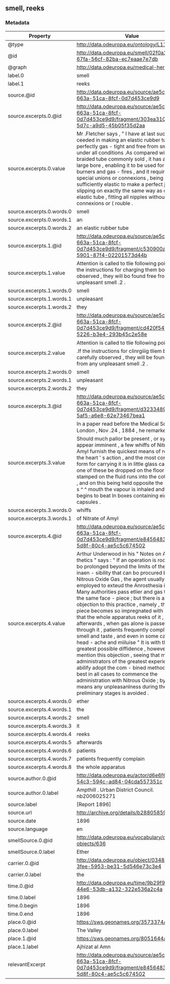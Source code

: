 ## smell, reeks

### Metadata

| Property | Value |
| -------- | ----- |
| @type | http://data.odeuropa.eu/ontology/L11_Smell |
| @id | http://data.odeuropa.eu/smell/02f0a2af-67fa-56cf-82ba-ec7eaae7e7db |
| @graph | http://data.odeuropa.eu/medical-heritage |
| label.0 | smell |
| label.1 | reeks |
| source.@id | http://data.odeuropa.eu/source/ae5c34a0-663a-51ca-8fcf-0d7d453ce9d9 |
| source.excerpts.0.@id | http://data.odeuropa.eu/source/ae5c34a0-663a-51ca-8fcf-0d7d453ce9d9/fragment/303ea310-4e7b-5d7c-a9d5-45b05f35d2aa |
| source.excerpts.0.value | Mr .Fletcher says , " I have at last suc - ceeded in making an elastic rubber tube , perfectly gas - tight and free from smell under all conditions .As compared with the braided tube commonly sold , it has a clear large bore , enabling it to be used for large burners and gas - fires , and it requires no special unions or connexions , being sufficiently elastic to make a perfect joint by slipping on exactly the same way as ordinary elastic tube , fitting all nipples without special connexions or ( rouble . |
| source.excerpts.0.words.0 | smell |
| source.excerpts.0.words.1 | an |
| source.excerpts.0.words.2 | an elastic rubber tube |
| source.excerpts.1.@id | http://data.odeuropa.eu/source/ae5c34a0-663a-51ca-8fcf-0d7d453ce9d9/fragment/c530900a-146c-5901-87f4-02201573d44b |
| source.excerpts.1.value | Attention is called to tlie following points : 1 .If the instructions for charging them bo carefully observed , they will bo found free from any unpleasant smell .2 . |
| source.excerpts.1.words.0 | smell |
| source.excerpts.1.words.1 | unpleasant |
| source.excerpts.1.words.2 | they |
| source.excerpts.2.@id | http://data.odeuropa.eu/source/ae5c34a0-663a-51ca-8fcf-0d7d453ce9d9/fragment/cd420f54-df8c-5226-b3e4-293b45c2e58e |
| source.excerpts.2.value | Attention is called to tlie following points : â   1 .If the instructions for clinrgiiig tliem be carefully observed , they will be found free from any unpleasant smell .2 . |
| source.excerpts.2.words.0 | smell |
| source.excerpts.2.words.1 | unpleasant |
| source.excerpts.2.words.2 | they |
| source.excerpts.3.@id | http://data.odeuropa.eu/source/ae5c34a0-663a-51ca-8fcf-0d7d453ce9d9/fragment/d3233489-07fd-5af5-a6e8-62e73467bea1 |
| source.excerpts.3.value | In a paper read before the Medical Society of London , Nov .24 , 1884 , he remarked : â   " Should much pallor be present , or syncope appear imminent , a few whiffs of Nitrate of Amyl furnish the quickest means of restoring the heart ' s action , and the most convenient form for carrying it is in little glass capsules .If one of these be dropped on the floor and stamped on the fluid runs into the cotton wool , and on this being held opposite the patient ' s ^ ^ mouth the vapour is inhaled and the heart begins to beat In boxes containing eight capsules . |
| source.excerpts.3.words.0 | whiffs |
| source.excerpts.3.words.1 | of Nitrate of Amyl |
| source.excerpts.4.@id | http://data.odeuropa.eu/source/ae5c34a0-663a-51ca-8fcf-0d7d453ce9d9/fragment/e8456483-d1ef-5d8f-80c4-ae5c5c674502 |
| source.excerpts.4.value | Arthur Underwood in his " Notes on Ana ; thetics " says : " If an operation is roquire .l to bo prolonged beyond the limits of the brief inaen - sibility that can bo procured by Nitrous Oxide Gas , the agent usually employed to exteud the Anrosthesia is Etiier " Many authorities pass etlier and gas through the same face - piece ; but there is an objection to this practice , namely , the face - piece becomes so impregnated with ether that the whole apparatus reeks of it , and afterwards , when gas alone is passed through it , patients frequently complain of the smell and taste , and even in some cases of head - ache and miiluise " It is with the greatest possible diffidence , however , that I mention this objection , seeing that many administrators of the greatest experience and abilify adopt the com - bined method ." It is best in all cases to commence the administration with Nitrous Oxide ; by this means any unpleasanlness during the preliminary stages is avoided . |
| source.excerpts.4.words.0 | ether |
| source.excerpts.4.words.1 | the |
| source.excerpts.4.words.2 | smell |
| source.excerpts.4.words.3 | it |
| source.excerpts.4.words.4 | reeks |
| source.excerpts.4.words.5 | afterwards |
| source.excerpts.4.words.6 | patients |
| source.excerpts.4.words.7 | patients frequently complain |
| source.excerpts.4.words.8 | the whole apparatus |
| source.author.0.@id | http://data.odeuropa.eu/actor/d6e6f6a6-54c3-594c-ad84-04cda557351c |
| source.author.0.label | Ampthill . Urban District Council. nb2006025271 |
| source.label | [Report 1896] |
| source.url | http://archive.org/details/b28805859 |
| source.date | 1896 |
| source.language | en |
| smellSource.0.@id | http://data.odeuropa.eu/vocabulary/olfactory-objects/636 |
| smellSource.0.label | Ether |
| carrier.0.@id | http://data.odeuropa.eu/object/03486d7d-3fee-5953-be31-5d546e73c3e4 |
| carrier.0.label | the |
| time.0.@id | http://data.odeuropa.eu/time/9b29f9a9-44e6-53db-a132-322e536a2c4a |
| time.0.label | 1896 |
| time.0.begin | 1896 |
| time.0.end | 1896 |
| place.0.@id | https://sws.geonames.org/3573374/ |
| place.0.label | The Valley |
| place.1.@id | https://sws.geonames.org/8051644/ |
| place.1.label | Ajhizat al Amn |
| relevantExcerpt | http://data.odeuropa.eu/source/ae5c34a0-663a-51ca-8fcf-0d7d453ce9d9/fragment/e8456483-d1ef-5d8f-80c4-ae5c5c674502 |
